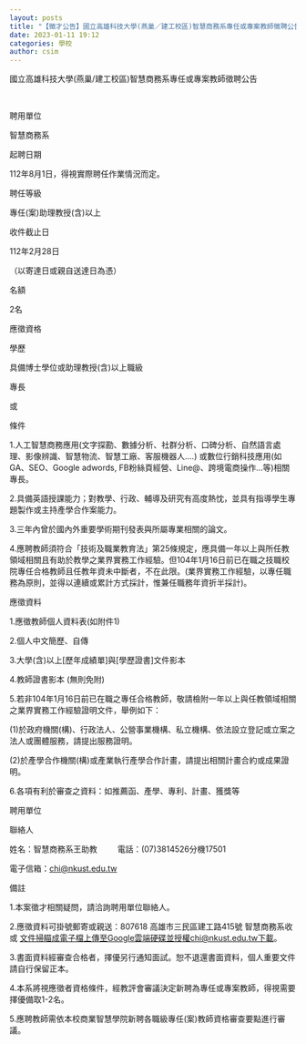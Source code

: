 ```yaml
---
layout: posts
title: "【徵才公告】國立高雄科技大學(燕巢／建工校區)智慧商務系專任或專案教師徵聘公告"
date: 2023-01-11 19:12
categories: 學校
author: csim
---
```


國立高雄科技大學(燕巢/建工校區)智慧商務系專任或專案教師徵聘公告

 



聘用單位





智慧商務系





起聘日期





112年8月1日，得視實際聘任作業情況而定。





聘任等級





專任(案)助理教授(含)以上





收件截止日





112年2月28日

（以寄達日或親自送達日為憑）





名額





2名





應徵資格





學歷





具備博士學位或助理教授(含)以上職級





專長

或

條件





1.人工智慧商務應用(文字探勘、數據分析、社群分析、口碑分析、自然語言處理、影像辨識、智慧物流、智慧工廠、客服機器人….) 或數位行銷科技應用(如GA、SEO、Google adwords, FB粉絲頁經營、Line@、跨境電商操作…等)相關專長。

2.具備英語授課能力；對教學、行政、輔導及研究有高度熱忱，並具有指導學生專題製作或主持產學合作案能力。

3.三年內曾於國內外重要學術期刊發表與所屬專業相關的論文。

4.應聘教師須符合「技術及職業教育法」第25條規定，應具備一年以上與所任教領域相關且有助於教學之業界實務工作經驗。但104年1月16日前已在職之技職校院專任合格教師且任教年資未中斷者，不在此限。(業界實務工作經驗，以專任職務為原則，並得以連續或累計方式採計，惟兼任職務年資折半採計)。





應徵資料





1.應徵教師個人資料表(如附件1)

2.個人中文簡歷、自傳

3.大學(含)以上[歷年成績單]與[學歷證書]文件影本

4.教師證書影本 (無則免附)

5.若非104年1月16日前已在職之專任合格教師，敬請檢附一年以上與任教領域相關之業界實務工作經驗證明文件，舉例如下：

(1)於政府機關(構)、行政法人、公營事業機構、私立機構、依法設立登記或立案之法人或團體服務，請提出服務證明。

(2)於產學合作機關(構)或產業執行產學合作計畫，請提出相關計畫合約或成果證明。

6.各項有利於審查之資料：如推薦函、產學、專利、計畫、獲獎等





聘用單位

聯絡人





姓名：智慧商務系王助教         電話：(07)3814526分機17501

電子信箱：chi@nkust.edu.tw





備註





1.本案徵才相關疑問，請洽詢聘用單位聯絡人。

2.應徵資料可掛號郵寄或親送：807618 高雄市三民區建工路415號 智慧商務系收 或 文件掃瞄成電子檔上傳至Google雲端硬碟並授權chi@nkust.edu.tw下載。

3.書面資料經審查合格者，擇優另行通知面試。恕不退還書面資料，個人重要文件請自行保留正本。

4.本系將視應徵者資格條件，經教評會審議決定新聘為專任或專案教師，得視需要擇優備取1-2名。

5.應聘教師需依本校商業智慧學院新聘各職級專任(案)教師資格審查要點進行審議。



 
